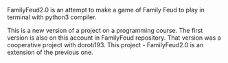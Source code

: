 FamilyFeud2.0 is an attempt to make a game of Family Feud to play in terminal with python3 compiler. 


This is a new version of a project on a programming course. The first version is also on this account in FamilyFeud repository. That version was a cooperative project with doroti193. This project - FamilyFeud2.0 is an extension of the previous one.
